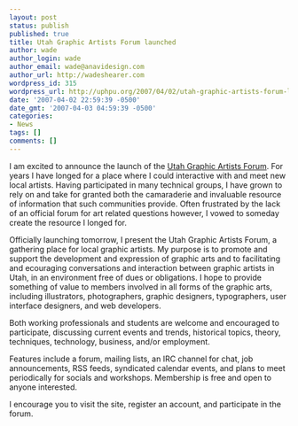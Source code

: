 ```yaml
---
layout: post
status: publish
published: true
title: Utah Graphic Artists Forum launched
author: wade
author_login: wade
author_email: wade@anavidesign.com
author_url: http://wadeshearer.com
wordpress_id: 315
wordpress_url: http://uphpu.org/2007/04/02/utah-graphic-artists-forum-launched/
date: '2007-04-02 22:59:39 -0500'
date_gmt: '2007-04-03 04:59:39 -0500'
categories:
- News
tags: []
comments: []
---
```

<p>I am excited to announce the launch of the <a href="http://ugaf.org">Utah Graphic Artists Forum</a>. For years I have longed for a place where I could interactive with and meet new local artists. Having participated in many technical groups, I have grown to rely on and take for granted both the camaraderie and invaluable resource of information that such communities provide. Often frustrated by the lack of an official forum for art related questions however, I vowed to someday create the resource I longed for.</p>
<p>Officially launching tomorrow, I present the Utah Graphic Artists Forum, a gathering place for local graphic artists. My purpose is to promote and support the development and expression of graphic arts and to facilitating and ecouraging conversations and interaction between graphic artists in Utah, in an environment free of dues or obligations. I hope to provide something of value to members involved in all forms of the graphic arts, including illustrators, photographers, graphic designers, typographers, user interface designers, and web developers.</p>
<p>Both working professionals and students are welcome and encouraged to participate, discussing current events and trends, historical topics, theory, techniques, technology, business, and/or employment.</p>
<p>Features include a forum, mailing lists, an IRC channel for chat, job announcements, RSS feeds, syndicated calendar events, and plans to meet periodically for socials and workshops. Membership is free and open to anyone interested.</p>
<p>I encourage you to visit the site, register an account, and participate in the forum.</p>
